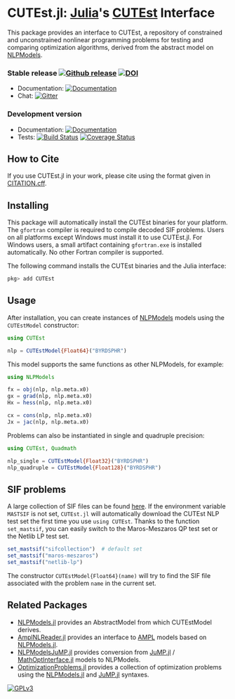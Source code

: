 # CUTEst.jl: [Julia](http://julialang.org)'s [CUTEst](https://github.com/ralna/CUTEst/wiki) Interface

This package provides an interface to CUTEst, a repository of
constrained and unconstrained nonlinear programming problems for testing and
comparing optimization algorithms, derived from the abstract model on
[NLPModels](https://github.com/JuliaSmoothOptimizers/NLPModels.jl).

### Stable release [![Github release](https://img.shields.io/github/release/JuliaSmoothOptimizers/CUTEst.jl.svg)](https://github.com/JuliaSmoothOptimizers/CUTEst.jl/releases/latest) [![DOI](https://zenodo.org/badge/30661559.svg)](https://zenodo.org/badge/latestdoi/30661559)

- Documentation: [![Documentation](https://img.shields.io/badge/docs-stable-blue.svg)](https://jso.dev/CUTEst.jl/stable)
- Chat: [![Gitter](https://img.shields.io/gitter/room/JuliaSmoothOptimizers/JuliaSmoothOptimizers.svg)](https://gitter.im/JuliaSmoothOptimizers/JuliaSmoothOptimizers)

### Development version

- Documentation: [![Documentation](https://img.shields.io/badge/docs-latest-blue.svg)](https://jso.dev/CUTEst.jl/latest)
- Tests:
[![Build Status](https://travis-ci.org/JuliaSmoothOptimizers/CUTEst.jl.svg?branch=main)](https://travis-ci.org/JuliaSmoothOptimizers/CUTEst.jl)
[![Coverage Status](https://coveralls.io/repos/JuliaSmoothOptimizers/CUTEst.jl/badge.svg?branch=main)](https://coveralls.io/r/JuliaSmoothOptimizers/CUTEst.jl?branch=main)

## How to Cite

If you use CUTEst.jl in your work, please cite using the format given in [CITATION.cff](https://github.com/JuliaSmoothOptimizers/CUTEst.jl/blob/main/CITATION.cff).

## Installing

This package will automatically install the CUTEst binaries for your platform.
The `gfortran` compiler is required to compile decoded SIF problems. Users on all platforms except Windows must install it to use CUTEst.jl.
For Windows users, a small artifact containing `gfortran.exe` is installed automatically.
No other Fortran compiler is supported.

The following command installs the CUTEst binaries and the Julia interface:

```julia
pkg> add CUTEst
```

## Usage

After installation, you can create instances of
[NLPModels](https://github.com/JuliaSmoothOptimizers/NLPModels.jl) models using
the `CUTEstModel` constructor:

```julia
using CUTEst

nlp = CUTEstModel{Float64}("BYRDSPHR")
```

This model supports the same functions as other NLPModels, for example:

```julia
using NLPModels

fx = obj(nlp, nlp.meta.x0)
gx = grad(nlp, nlp.meta.x0)
Hx = hess(nlp, nlp.meta.x0)

cx = cons(nlp, nlp.meta.x0)
Jx = jac(nlp, nlp.meta.x0)
```

Problems can also be instantiated in single and quadruple precision:

```julia
using CUTEst, Quadmath

nlp_single = CUTEstModel{Float32}("BYRDSPHR")
nlp_quadruple = CUTEstModel{Float128}("BYRDSPHR")
```

## SIF problems

A large collection of SIF files can be found [here](https://bitbucket.org/optrove/workspace/repositories/).
If the environment variable `MASTSIF` is not set, `CUTEst.jl` will automatically download the CUTEst
NLP test set the first time you use `using CUTEst`.
Thanks to the function `set_mastsif`, you can easily switch to the Maros-Meszaros QP test set
or the Netlib LP test set.

```julia
set_mastsif("sifcollection")  # default set
set_mastsif("maros-meszaros")
set_mastsif("netlib-lp")
```

The constructor `CUTEstModel{Float64}(name)` will try to find the SIF file associated with the problem `name` in the current set.

## Related Packages

- [NLPModels.jl](https://github.com/JuliaSmoothOptimizers/NLPModels.jl) provides an
  AbstractModel from which CUTEstModel derives.
- [AmplNLReader.jl](https://github.com/JuliaSmoothOptimizers/AmplNLReader.jl)
  provides an interface to [AMPL](http://www.ampl.com) models based on
  [NLPModels.jl](https://github.com/JuliaSmoothOptimizers/NLPModels.jl).
- [NLPModelsJuMP.jl](https://github.com/JuliaSmoothOptimizers/NLPModelsJuMP.jl.git)
  provides conversion from [JuMP.jl](https://github.com/jump-dev/JuMP.jl) / [MathOptInterface.jl](https://github.com/jump-dev/MathOptInterface.jl) models to NLPModels.
- [OptimizationProblems.jl](https://github.com/JuliaSmoothOptimizers/OptimizationProblems.jl) provides a collection of optimization problems using the [NLPModels.jl](https://github.com/JuliaSmoothOptimizers/NLPModels.jl) and [JuMP.jl](https://github.com/jump-dev/JuMP.jl) syntaxes.

[![GPLv3](http://www.gnu.org/graphics/lgplv3-88x31.png)](http://www.gnu.org/licenses/lgpl.html "LGPLv3")
